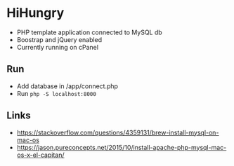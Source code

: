 # HiHungry
- PHP template application connected to MySQL db
- Boostrap and jQuery enabled
- Currently running on cPanel

## Run
- Add database in /app/connect.php
- Run `php -S localhost:8000`

## Links
- https://stackoverflow.com/questions/4359131/brew-install-mysql-on-mac-os
- https://jason.pureconcepts.net/2015/10/install-apache-php-mysql-mac-os-x-el-capitan/
